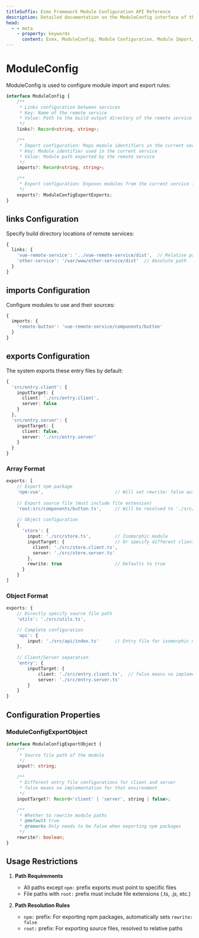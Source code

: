 ```yaml
---
titleSuffix: Esmx Framework Module Configuration API Reference
description: Detailed documentation on the ModuleConfig interface of the Esmx framework, covering module import/export rules, alias configuration, and external dependency management to help developers understand the framework's modular system.
head:
  - - meta
    - property: keywords
      content: Esmx, ModuleConfig, Module Configuration, Module Import/Export, External Dependencies, Alias Configuration, Dependency Management, Web Application Framework
---
```


# ModuleConfig

ModuleConfig is used to configure module import and export rules:

```typescript
interface ModuleConfig {
    /**
     * Links configuration between services
     * Key: Name of the remote service
     * Value: Path to the build output directory of the remote service
     */
    links?: Record<string, string>;

    /**
     * Import configuration: Maps module identifiers in the current service to modules provided by remote services
     * Key: Module identifier used in the current service
     * Value: Module path exported by the remote service
     */
    imports?: Record<string, string>;

    /**
     * Export configuration: Exposes modules from the current service for use by other services
     */
    exports?: ModuleConfigExportExports;
}
```

## links Configuration

Specify build directory locations of remote services:

```typescript
{
  links: {
    'vue-remote-service': '../vue-remote-service/dist',  // Relative path
    'other-service': '/var/www/other-service/dist'  // Absolute path
  }
}
```

## imports Configuration

Configure modules to use and their sources:

```typescript
{
  imports: {
    'remote-button': 'vue-remote-service/components/button'
  }
}
```

## exports Configuration

The system exports these entry files by default:
```typescript
{
  'src/entry.client': {
    inputTarget: {
      client: './src/entry.client',
      server: false
    }
  },
  'src/entry.server': {
    inputTarget: {
      client: false,
      server: './src/entry.server'
    }
  }
}
```

### Array Format

```typescript
exports: [
    // Export npm package
    'npm:vue',                           // Will set rewrite: false automatically
    
    // Export source file (must include file extension)
    'root:src/components/button.ts',     // Will be resolved to './src/components/button'
    
    // Object configuration
    {
      'store': {
        input: './src/store.ts',         // Isomorphic module
        inputTarget: {                   // Or specify different client/server implementations
          client: './src/store.client.ts',
          server: './src/store.server.ts'
        },
        rewrite: true                    // Defaults to true
      }
    }
]
```

### Object Format

```typescript
exports: {
    // Directly specify source file path
    'utils': './src/utils.ts',

    // Complete configuration
    'api': {
        input: './src/api/index.ts'      // Entry file for isomorphic module
    },
    
    // Client/Server separation
    'entry': {
        inputTarget: {
            client: './src/entry.client.ts',  // false means no implementation for this environment
            server: './src/entry.server.ts'
        }
    }
}
```

## Configuration Properties

### ModuleConfigExportObject

```typescript
interface ModuleConfigExportObject {
    /**
     * Source file path of the module
     */
    input?: string;

    /**
     * Different entry file configurations for client and server
     * false means no implementation for that environment
     */
    inputTarget?: Record<'client' | 'server', string | false>;

    /**
     * Whether to rewrite module paths
     * @default true
     * @remarks Only needs to be false when exporting npm packages
     */
    rewrite?: boolean;
}
```

## Usage Restrictions

1. **Path Requirements**
   - All paths except `npm:` prefix exports must point to specific files
   - File paths with `root:` prefix must include file extensions (.ts, .js, etc.)

2. **Path Resolution Rules**
   - `npm:` prefix: For exporting npm packages, automatically sets `rewrite: false`
   - `root:` prefix: For exporting source files, resolved to relative paths